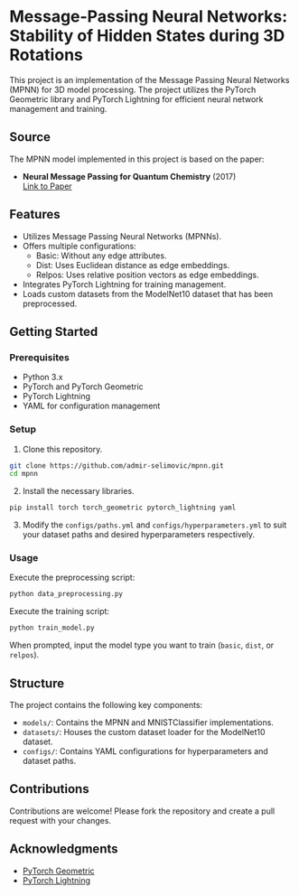 # Message-Passing Neural Networks: Stability of Hidden States during 3D Rotations

This project is an implementation of the Message Passing Neural Networks (MPNN) for 3D model processing. The project utilizes the PyTorch Geometric library and PyTorch Lightning for efficient neural network management and training.

## Source
The MPNN model implemented in this project is based on the paper:
- **Neural Message Passing for Quantum Chemistry** (2017)  
  [Link to Paper](https://arxiv.org/pdf/1704.01212v2.pdf)

## Features
- Utilizes Message Passing Neural Networks (MPNNs).
- Offers multiple configurations:
  - Basic: Without any edge attributes.
  - Dist: Uses Euclidean distance as edge embeddings.
  - Relpos: Uses relative position vectors as edge embeddings.
- Integrates PyTorch Lightning for training management.
- Loads custom datasets from the ModelNet10 dataset that has been preprocessed.

## Getting Started

### Prerequisites

- Python 3.x
- PyTorch and PyTorch Geometric
- PyTorch Lightning
- YAML for configuration management

### Setup

1. Clone this repository.
```bash
git clone https://github.com/admir-selimovic/mpnn.git
cd mpnn
```

2. Install the necessary libraries.
```bash
pip install torch torch_geometric pytorch_lightning yaml
```

3. Modify the `configs/paths.yml` and `configs/hyperparameters.yml` to suit your dataset paths and desired hyperparameters respectively.

### Usage

Execute the preprocessing script:

```bash
python data_preprocessing.py
```

Execute the training script:

```bash
python train_model.py
```

When prompted, input the model type you want to train (`basic`, `dist`, or `relpos`).

## Structure

The project contains the following key components:

- `models/`: Contains the MPNN and MNISTClassifier implementations.
- `datasets/`: Houses the custom dataset loader for the ModelNet10 dataset.
- `configs/`: Contains YAML configurations for hyperparameters and dataset paths.

## Contributions

Contributions are welcome! Please fork the repository and create a pull request with your changes.

## Acknowledgments

- [PyTorch Geometric](https://github.com/rusty1s/pytorch_geometric)
- [PyTorch Lightning](https://github.com/PyTorchLightning/pytorch-lightning)
